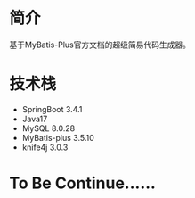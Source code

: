 # 简介
基于MyBatis-Plus官方文档的超级简易代码生成器。
# 技术栈
* SpringBoot 3.4.1
* Java17
* MySQL 8.0.28
* MyBatis-plus 3.5.10
* knife4j 3.0.3
# To Be Continue...... 
